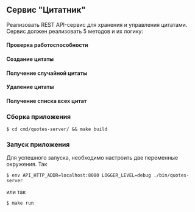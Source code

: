 ## Сервис "Цитатник"

Реализовать REST API-сервис для хранения и управления цитатами. Cервис должен
реализовать 5 методов и их логику:

#### Проверка работоспособности

#### Создание цитаты

#### Получение случайной цитаты

#### Удаление цитаты

#### Получение списка всех цитат

### Сборка приложения
```shell script
$ cd cmd/quotes-server/ && make build
```

### Запуск приложения
Для успешного запуска, необходимо настроить две переменные окружения.
Так
```shell script
$ env API_HTTP_ADDR=localhost:8080 LOGGER_LEVEL=debug ./bin/quotes-server
```
или так
```shell script
$ make run
```